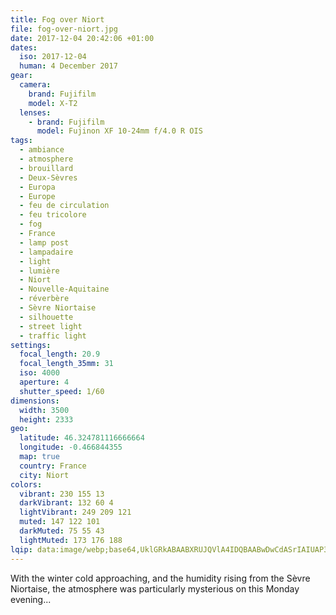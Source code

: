 ```yaml
---
title: Fog over Niort
file: fog-over-niort.jpg
date: 2017-12-04 20:42:06 +01:00
dates:
  iso: 2017-12-04
  human: 4 December 2017
gear:
  camera:
    brand: Fujifilm
    model: X-T2
  lenses:
    - brand: Fujifilm
      model: Fujinon XF 10-24mm f/4.0 R OIS
tags:
  - ambiance
  - atmosphere
  - brouillard
  - Deux-Sèvres
  - Europa
  - Europe
  - feu de circulation
  - feu tricolore
  - fog
  - France
  - lamp post
  - lampadaire
  - light
  - lumière
  - Niort
  - Nouvelle-Aquitaine
  - réverbère
  - Sèvre Niortaise
  - silhouette
  - street light
  - traffic light
settings:
  focal_length: 20.9
  focal_length_35mm: 31
  iso: 4000
  aperture: 4
  shutter_speed: 1/60
dimensions:
  width: 3500
  height: 2333
geo:
  latitude: 46.324781116666664
  longitude: -0.466844355
  map: true
  country: France
  city: Niort
colors:
  vibrant: 230 155 13
  darkVibrant: 132 60 4
  lightVibrant: 249 209 121
  muted: 147 122 101
  darkMuted: 75 55 43
  lightMuted: 173 176 188
lqip: data:image/webp;base64,UklGRkABAABXRUJQVlA4IDQBAABwDwCdASrIAIUAP3G41GO0sLcoots4cuAuCWdu3V72KwBDG8IgzAEHqoEGXmG8MkpY3sdoVguVsh/WXuoaKGxhM4CdvcL4jPb1k/qvTjoJCpSXSM0sP7ibqnxUzOIiuvpQY+g3H3QQv3iAUK7J3qdIPRZN23LY+puVOWOqJjZUkD8KCLgA/u50/EOhDxA3IMr0g5sNOwoOaIOwvp9E5U1keJ/ij2DVRQfXNoAxxPT7RQJ0G9ggV3y7rQnx+jyIFUI4SGkOVv0A323wTvPruiw8ch5qTM2vjagIvHJWknwP4pXOORzeakShZWDivlyz5uS7P4ieh45OXSorErmKto3HX8TSu83TH/+nneCY5qE/e4JJjlKMG2UKlvzWbKQCGGg2FODuCTAgBIbSOCBTwGveTVgAAA==
---
```


With the winter cold approaching, and the humidity rising from the Sèvre Niortaise, the atmosphere was particularly mysterious on this Monday evening...
